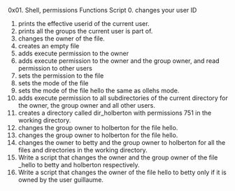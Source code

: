 0x01. Shell, permissions
Functions Script
0. changes your user ID
1. prints the effective userid of the current user.
2. prints all the groups the current user is part of.
3. changes the owner of the file.
4. creates an empty file
5. adds execute permission to the owner 
6. adds execute permission to the owner and the group owner, and read permission to other users
7. sets the permission to the file
8. sets the mode of the file
9. sets the mode of the file hello the same as ollehs mode.
10. adds execute permission to all subdirectories of the current directory for the owner, the group owner and all other users.
11. creates a directory called dir_holberton with permissions 751 in the working directory.
12. changes the group owner to holberton for the file hello.
13. changes the group owner to holberton for the file hello.
14. changes the owner to betty and the group owner to holberton for all the files and directories in the working directory.
15. Write a script that changes the owner and the group owner of the file _hello to betty and holberton respectively.
16. Write a script that changes the owner of the file hello to betty only if it is owned by the user guillaume.
